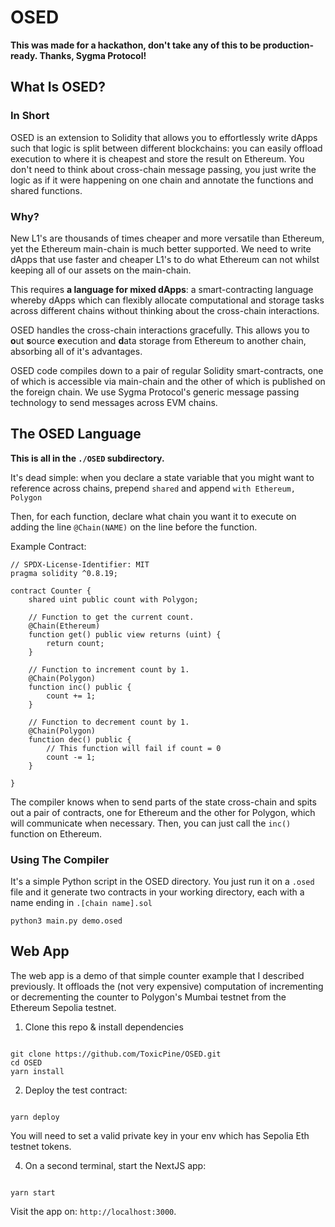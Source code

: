 # OSED

**This was made for a hackathon, don't take any of this to be production-ready. Thanks, Sygma Protocol!**

## What Is OSED?

### In Short

OSED is an extension to Solidity that allows you to effortlessly write dApps such that logic is split between different blockchains: you can easily offload execution to where it is cheapest and store the result on Ethereum. You don't need to think about cross-chain message passing, you just write the logic as if it were happening on one chain and annotate the functions and shared functions.

### Why?

New L1's are thousands of times cheaper and more versatile than Ethereum, yet the Ethereum main-chain is much better supported. We need to write dApps that use faster and cheaper L1's to do what Ethereum can not whilst keeping all of our assets on the main-chain.

This requires **a language for mixed dApps**: a smart-contracting language whereby dApps which can flexibly allocate computational and storage tasks across different chains without thinking about the cross-chain interactions.

OSED handles the cross-chain interactions gracefully. This allows you to **o**ut **s**ource **e**xecution and **d**ata storage from Ethereum to another chain, absorbing all of it's advantages.

OSED code compiles down to a pair of regular Solidity smart-contracts, one of which is accessible via main-chain and the other of which is published on the foreign chain. We use Sygma Protocol's generic message passing technology to send messages across EVM chains.

## The OSED Language

**This is all in the `./OSED` subdirectory.**

It's dead simple: when you declare a state variable that you might want to reference across chains, prepend `shared` and append `with Ethereum, Polygon`

Then, for each function, declare what chain you want it to execute on adding the line `@Chain(NAME)` on the line before the function.

Example Contract:

```
// SPDX-License-Identifier: MIT
pragma solidity ^0.8.19;

contract Counter {
    shared uint public count with Polygon;

    // Function to get the current count.
    @Chain(Ethereum)
    function get() public view returns (uint) {
        return count;
    }

    // Function to increment count by 1.
    @Chain(Polygon)
    function inc() public {
        count += 1;
    }

    // Function to decrement count by 1.
    @Chain(Polygon)
    function dec() public {
        // This function will fail if count = 0
        count -= 1;
    }

}
```

The compiler knows when to send parts of the state cross-chain and spits out a pair of contracts, one for Ethereum and the other for Polygon, which will communicate when necessary. Then, you can just call the `inc()` function on Ethereum.

### Using The Compiler

It's a simple Python script in the OSED directory. You just run it on a `.osed` file and it generate two contracts in your working directory, each with a name ending in `.[chain name].sol`

`python3 main.py demo.osed`

## Web App

The web app is a demo of that simple counter example that I described previously. It offloads the (not very expensive) computation of incrementing or decrementing the counter to Polygon's Mumbai testnet from the Ethereum Sepolia testnet.

1. Clone this repo & install dependencies

```

git clone https://github.com/ToxicPine/OSED.git
cd OSED
yarn install

```

2. Deploy the test contract:

```

yarn deploy

```

You will need to set a valid private key in your env which has Sepolia Eth testnet tokens.

4. On a second terminal, start the NextJS app:

```

yarn start

```

Visit the app on: `http://localhost:3000`.
